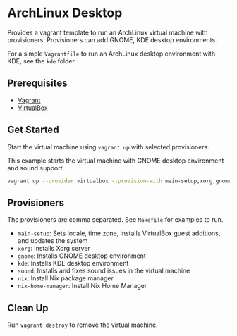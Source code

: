 # ArchLinux Desktop

Provides a vagrant template to run an ArchLinux virtual machine with provisioners. Provisioners can add GNOME, KDE desktop environments.

For a simple `Vagrantfile` to run an ArchLinux desktop environment with KDE, see the `kde` folder.

## Prerequisites

- [Vagrant](https://www.vagrantup.com/downloads)
- [VirtualBox](https://www.virtualbox.org/wiki/Downloads)

## Get Started

Start the virtual machine using `vagrant up` with selected provisioners.

This example starts the virtual machine with GNOME desktop environment and sound support.

```sh
vagrant up --provider virtualbox --provision-with main-setup,xorg,gnome,sound
```

## Provisioners

The provisioners are comma separated. See `Makefile` for examples to run.

- `main-setup`: Sets locale, time zone, installs VirtualBox guest additions, and updates the system
- `xorg`: Installs Xorg server
- `gnome`: Installs GNOME desktop environment
- `kde`: Installs KDE desktop environment
- `sound`: Installs and fixes sound issues in the virtual machine
- `nix`: Install Nix package manager
- `nix-home-manager`: Install Nix Home Manager

## Clean Up

Run `vagrant destroy` to remove the virtual machine.
